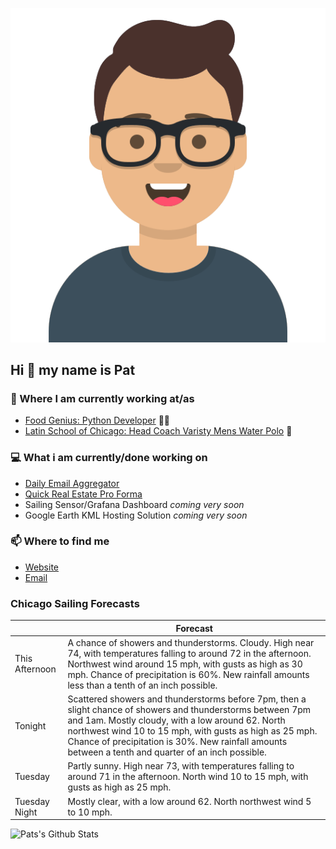 [![Social banner for p-j-falconer](https://raw.githubusercontent.com/P-J-FALCONER/P-J-FALCONER/master/assets/avataaars.svg)](https://patfalconer.com/)
## Hi :wave: my name is Pat

### 💼 Where I am currently working at/as
- [Food Genius: Python Developer](https://getfoodgenius.com/) 🍔🐍
- [Latin School of Chicago: Head Coach Varisty Mens Water Polo](https://www.latinschool.org/) 🤽


### 💻 What i am currently/done working on
 - [Daily Email Aggregator](https://github.com/P-J-FALCONER/dott_daily_mail)
 - [Quick Real Estate Pro Forma](https://github.com/P-J-FALCONER/henry)
 - Sailing Sensor/Grafana Dashboard *coming very soon*
 - Google Earth KML Hosting Solution *coming very soon*

### 📫 Where to find me
 - [Website](https://patfalconer.com/)
 - [Email](mailto:patrick.j.falconer@gmail.com)


### Chicago Sailing Forecasts
|   | Forecast  |
|---|---|
| This Afternoon | A chance of showers and thunderstorms. Cloudy. High near 74, with temperatures falling to around 72 in the afternoon. Northwest wind around 15 mph, with gusts as high as 30 mph. Chance of precipitation is 60%. New rainfall amounts less than a tenth of an inch possible. |
| Tonight | Scattered showers and thunderstorms before 7pm, then a slight chance of showers and thunderstorms between 7pm and 1am. Mostly cloudy, with a low around 62. North northwest wind 10 to 15 mph, with gusts as high as 25 mph. Chance of precipitation is 30%. New rainfall amounts between a tenth and quarter of an inch possible. |
| Tuesday | Partly sunny. High near 73, with temperatures falling to around 71 in the afternoon. North wind 10 to 15 mph, with gusts as high as 25 mph. |
| Tuesday Night | Mostly clear, with a low around 62. North northwest wind 5 to 10 mph. |

![Pats's Github Stats](https://github-readme-stats.vercel.app/api?username=p-j-falconer&show_icons=true&theme=radical)
